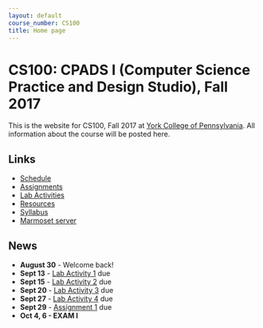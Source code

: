 ```yaml
---
layout: default
course_number: CS100
title: Home page
---
```


# CS100: CPADS I (Computer Science Practice and Design Studio), Fall 2017

This is the website for CS100, Fall 2017 at [York College of Pennsylvania](http://www.ycp.edu).
All information about the course will be posted here.

## Links

* [Schedule](schedule.html)
* [Assignments](assign/index.html)
* [Lab Activities](labs/index.html)
* [Resources](resources/index.html)
* [Syllabus](syllabus.html)
* [Marmoset server](https://cs.ycp.edu/marmoset)

## News

* **August 30** - Welcome back!
* **Sept 13** - [Lab Activity 1](labs/CPADS_Lab1.pdf) due
* **Sept 15** - [Lab Activity 2](labs/CPADS_Lab2.pdf) due
* **Sept 20** - [Lab Activity 3](labs/CPADS_Lab3.pdf) due
* **Sept 27** - [Lab Activity 4](labs/CPADS_Lab4.pdf) due
* **Sept 29** - [Assignment 1](assign/CPADS_Assign1.pdf) due
* **Oct 4, 6 - EXAM I**

<!--
* **Sept 28** - [Assignment 1](assign/CPADS_Assign1.pdf) due
* **Oct 12** - [Assignment 2](assign/CPADS_Assign2.pdf) due
* **Oct 20** - [Exam 1 Review Solutions](labs/CPADS_Exam1_Review_Solutions.pdf) have been posted
* **Oct 22** - [drawPyramidWithSquares Solution](assign/cs100_assign02_drawPyramidWithSquares_solution.py) has been posted
* **Oct 22** - [drawPyramidWithEquiTriangles Solution](assign/cs100_assign02_drawPyramidWithEquiTriangles_solution.py) has been posted
* **Oct 22** - [Lab 5 Solutions - LoopsAndFunctions Python File](labs/CPADS_Lab05_LoopsAndFunctions_solutions.py) have been posted
* **Oct 21, 24 - EXAM I**
* **Nov 11** - [Assignment 3 - Witch Scene Test Cases](assign/CPADS_Assign3_TestCases.pdf) have been posted
* **Nov 13** - [Assignment 3 - A Bit of Logic](assign/CPADS_Assign3.pdf) due @ 11:59pm
* **Nov 16** - Your tested, debugged, fixed Assignment 3 is due by the start of class, along with your completed test case document.
* **Nov 16, 18 - EXAM II**
* **Nov 20** - [Assignment 3 - Witch Scene solution](assign/MontyPythonWitchScene_solution.py) posted
* **Nov 27** - [EXAM II programming portion redo](assign/CPADS_Exam2_programming_redo.pdf) due Sunday, 11-27-16 @ 11:59pm
* **Nov 28** - [Final Project Proposals](assign/CPADS_FinalProject.pdf) due in class
* **Nov 28** - [Bridge of Death Final Project Description](assign/CPADS_BoDProject.pdf) has been posted
-->
